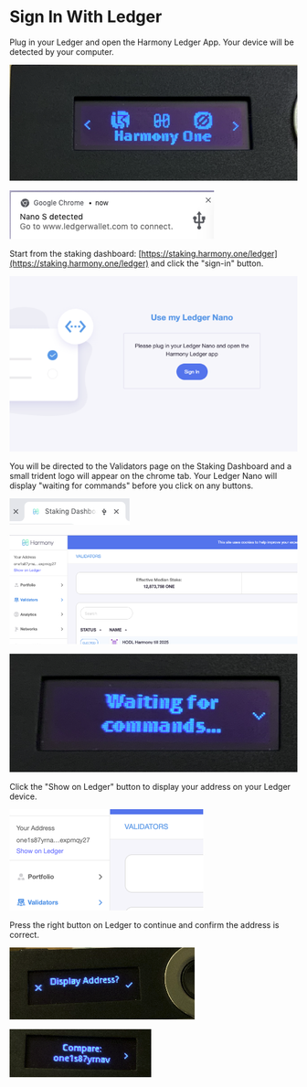 # Sign In With Ledger

Plug in your Ledger and open the Harmony Ledger App. Your device will be detected by your computer.

![](../../../../../.gitbook/assets/image%20%28188%29.png)

![](../../../../../.gitbook/assets/image%20%28119%29.png)

Start from the staking dashboard: [https://staking.harmony.one/ledger](https://staking.harmony.one/ledger)  and click the "sign-in" button.

![](../../../../../.gitbook/assets/image%20%2842%29.png)

You will be directed to the Validators page on the Staking Dashboard and a small trident logo will appear on the chrome tab. Your Ledger Nano will display "waiting for commands" before you click on any buttons.

![](../../../../../.gitbook/assets/image%20%2859%29%20%281%29.png)

![](../../../../../.gitbook/assets/image%20%2839%29.png)

![](../../../../../.gitbook/assets/image%20%286%29.png)

Click the "Show on Ledger" button to display your address on your Ledger device.

![](../../../../../.gitbook/assets/image%20%28129%29.png)

Press the right button on Ledger to continue and confirm the address is correct.

![](../../../../../.gitbook/assets/image%20%28120%29.png)

![](../../../../../.gitbook/assets/image%20%28130%29.png)

